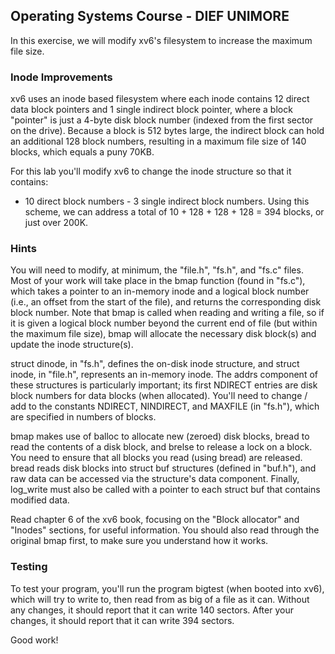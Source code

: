 ## Operating Systems Course - DIEF UNIMORE ##

In this exercise, we will modify xv6's filesystem to increase the maximum file size.

### Inode Improvements
xv6 uses an inode based filesystem where each inode contains 12 direct data block pointers and 1 single indirect block pointer, where a block "pointer" is just a 4-byte disk block number (indexed from the first sector on the drive). Because a block is 512 bytes large, the indirect block can hold an additional 128 block numbers, resulting in a maximum file size of 140 blocks, which equals a puny 70KB.

For this lab you'll modify xv6 to change the inode structure so that it contains:

- 10 direct block numbers - 3 single indirect block numbers. Using this scheme, we can address a total of 10 + 128 + 128 + 128 = 394 blocks, or just over 200K.

### Hints
You will need to modify, at minimum, the "file.h", "fs.h", and "fs.c" files. Most of your work will take place in the bmap function (found in "fs.c"), which takes a pointer to an in-memory inode and a logical block number (i.e., an offset from the start of the file), and returns the corresponding disk block number. Note that bmap is called when reading and writing a file, so if it is given a logical block number beyond the current end of file (but within the maximum file size), bmap will allocate the necessary disk block(s) and update the inode structure(s).

struct dinode, in "fs.h", defines the on-disk inode structure, and struct inode, in "file.h", represents an in-memory inode. The addrs component of these structures is particularly important; its first NDIRECT entries are disk block numbers for data blocks (when allocated). You'll need to change / add to the constants NDIRECT, NINDIRECT, and MAXFILE (in "fs.h"), which are specified in numbers of blocks.

bmap makes use of balloc to allocate new (zeroed) disk blocks, bread to read the contents of a disk block, and brelse to release a lock on a block. You need to ensure that all blocks you read (using bread) are released. bread reads disk blocks into struct buf structures (defined in "buf.h"), and raw data can be accessed via the structure's data component. Finally, log_write must also be called with a pointer to each struct buf that contains modified data.

Read chapter 6 of the xv6 book, focusing on the "Block allocator" and "Inodes" sections, for useful information. You should also read through the original bmap first, to make sure you understand how it works.

### Testing
To test your program, you'll run the program bigtest (when booted into xv6), which will try to write to, then read from as big of a file as it can. Without any changes, it should report that it can write 140 sectors. After your changes, it should report that it can write 394 sectors.

Good work!

